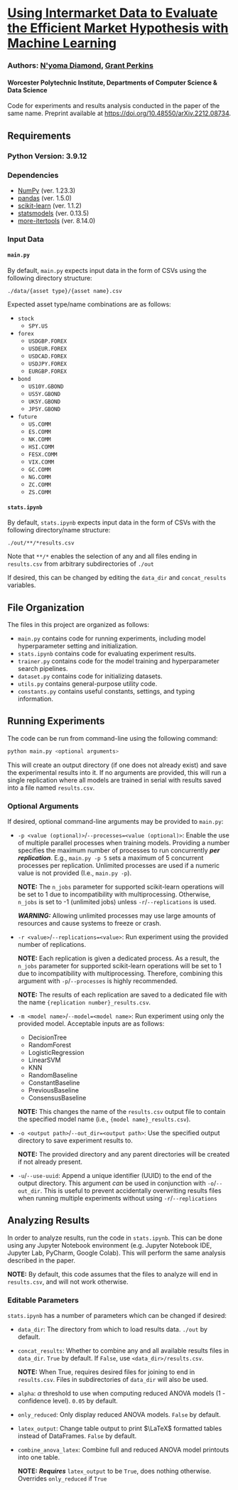 # [Using Intermarket Data to Evaluate the Efficient Market Hypothesis with Machine Learning](https://doi.org/10.48550/arXiv.2212.08734)

### Authors: [N'yoma Diamond](https://github.com/nyoma-diamond), [Grant Perkins](https://github.com/GrantPerkins)

#### Worcester Polytechnic Institute, Departments of Computer Science & Data Science

Code for experiments and results analysis conducted in the paper of the same name. Preprint available at https://doi.org/10.48550/arXiv.2212.08734.


## Requirements

### Python Version: 3.9.12

### Dependencies

 - [NumPy](https://numpy.org/) (ver. 1.23.3)
 - [pandas](https://pandas.pydata.org/) (ver. 1.5.0)
 - [scikit-learn](https://scikit-learn.org/) (ver. 1.1.2)
 - [statsmodels](https://www.statsmodels.org/) (ver. 0.13.5)
 - [more-itertools](https://github.com/more-itertools/more-itertools) (ver. 8.14.0)


### Input Data

#### `main.py`

By default, `main.py` expects input data in the form of CSVs using the following directory structure: 

```
./data/{asset type}/{asset name}.csv
```

Expected asset type/name combinations are as follows:

 - `stock`
   - `SPY.US` 
 - `forex`
   - `USDGBP.FOREX`
   - `USDEUR.FOREX`
   - `USDCAD.FOREX`
   - `USDJPY.FOREX`
   - `EURGBP.FOREX`
 - `bond`
   - `US10Y.GBOND`
   - `US5Y.GBOND`
   - `UK5Y.GBOND`
   - `JP5Y.GBOND`
 - `future`
   - `US.COMM` 
   - `ES.COMM`
   - `NK.COMM`
   - `HSI.COMM`
   - `FESX.COMM`
   - `VIX.COMM`
   - `GC.COMM`
   - `NG.COMM`
   - `ZC.COMM`
   - `ZS.COMM`

#### `stats.ipynb`

By default, `stats.ipynb` expects input data in the form of CSVs with the following directory/name structure:
```
./out/**/*results.csv
``` 

Note that `**/*` enables the selection of any and all files ending in `results.csv` from arbitrary subdirectories of `./out`

If desired, this can be changed by editing the `data_dir` and `concat_results` variables.


## File Organization

The files in this project are organized as follows:

 - `main.py` contains code for running experiments, including model hyperparameter setting and initialization.
 - `stats.ipynb` contains code for evaluating experiment results.
 - `trainer.py` contains code for the model training and hyperparameter search pipelines.
 - `dataset.py` contains code for initializing datasets.
 - `utils.py` contains general-purpose utility code.
 - `constants.py` contains useful constants, settings, and typing information.

## Running Experiments

The code can be run from command-line using the following command:

```bash
python main.py <optional arguments>
```

This will create an output directory (if one does not already exist) and save the experimental results into it. If no arguments are provided, this will run a single replication where all models are trained in serial with results saved into a file named `results.csv`.

### Optional Arguments

If desired, optional command-line arguments may be provided to `main.py`:

 - `-p <value (optional)>`/`--processes=<value (optional)>`: Enable the use of multiple parallel processes when training models. Providing a number specifies the maximum number of processes to run concurrently **_per replication_**. E.g., `main.py -p 5` sets a maximum of 5 concurrent processes per replication. Unlimited processes are used if a numeric value is not provided (I.e., `main.py -p`). 
    
    **NOTE:** The `n_jobs` parameter for supported scikit-learn operations will be set to 1 due to incompatibility with multiprocessing. Otherwise, `n_jobs` is set to -1 (unlimited jobs) unless `-r`/`--replications` is used.

    **_WARNING:_** Allowing unlimited processes may use large amounts of resources and cause systems to freeze or crash.

 - `-r <value>`/`--replications=<value>`: Run experiment using the provided number of replications. 

    **NOTE:** Each replication is given a dedicated process. As a result, the `n_jobs` parameter for supported scikit-learn operations will be set to 1 due to incompatibility with multiprocessing. Therefore, combining this argument with `-p`/`--processes` is highly recommended.

    **NOTE:** The results of each replication are saved to a dedicated file with the name `{replication number}_results.csv`.

 - `-m <model name>`/`--model=<model name>`: Run experiment using only the provided model. Acceptable inputs are as follows:
   - DecisionTree
   - RandomForest
   - LogisticRegression
   - LinearSVM
   - KNN
   - RandomBaseline
   - ConstantBaseline
   - PreviousBaseline
   - ConsensusBaseline

    **NOTE:** This changes the name of the `results.csv` output file to contain the specified model name (i.e., `{model name}_results.csv`).

 - `-o <output path>`/`--out_dir=<output path>`: Use the specified output directory to save experiment results to. 

    **NOTE:** The provided directory and any parent directories will be created if not already present.

 - `-u`/`--use-uuid`: Append a unique identifier (UUID) to the end of the output directory. This argument _can_ be used in conjunction with `-o`/`--out_dir`. This is useful to prevent accidentally overwriting results files when running multiple experiments without using `-r`/`--replications`


## Analyzing Results

In order to analyze results, run the code in `stats.ipynb`. This can be done using any Jupyter Notebook environment (e.g. Jupyter Notebook IDE, Jupyter Lab, PyCharm, Google Colab). This will perform the same analysis described in the paper. 

**NOTE:** By default, this code assumes that the files to analyze will end in `results.csv`, and will not work otherwise.

### Editable Parameters

`stats.ipynb` has a number of parameters which can be changed if desired:

 - `data_dir`: The directory from which to load results data. `./out` by default.

 - `concat_results`: Whether to combine any and all available results files in `data_dir`. `True` by default. If `False`, use `<data_dir>/results.csv`.

   **NOTE:** When True, requires desired files for joining to end in `results.csv`. Files in subdirectories of `data_dir` will also be used.

 - `alpha`: $\alpha$ threshold to use when computing reduced ANOVA models (1 - confidence level). `0.05` by default.

 - `only_reduced`: Only display reduced ANOVA models. `False` by default.

 - `latex_output`: Change table output to print $\LaTeX$ formatted tables instead of DataFrames. `False` by default. 

 - `combine_anova_latex`: Combine full and reduced ANOVA model printouts into one table. 

   **NOTE:** **_Requires_** `latex_output` to be `True`, does nothing otherwise. Overrides `only_reduced` if `True`
